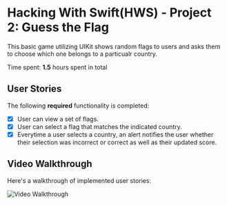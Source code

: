 # Hacking With Swift(HWS) - Project 2: Guess the Flag

This basic game utilizing UIKit shows random flags to users and asks them to choose which one belongs to a particualr country. 

Time spent: **1.5** hours spent in total

## User Stories

The following **required** functionality is completed:

- [X] User can view a set of flags.
- [X] User can select a flag that matches the indicated country. 
- [X] Everytime a user selects a country, an alert notifies the user whether their selection was incorrect or correct as well as their updated score.

## Video Walkthrough

Here's a walkthrough of implemented user stories:

<img src='http://g.recordit.co/JKgVODvJx1.gif' title='Video Walkthrough' width='' alt='Video Walkthrough' />
